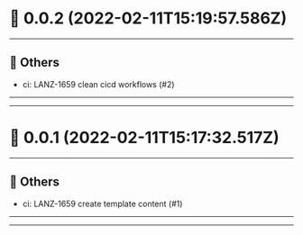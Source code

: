 # :confetti_ball: 0.0.2 (2022-02-11T15:19:57.586Z)
- - -
## :newspaper: Others
* ci: LANZ-1659 clean cicd workflows (#2)
- - -
- - -
# :confetti_ball: 0.0.1 (2022-02-11T15:17:32.517Z)
- - -
## :newspaper: Others
* ci: LANZ-1659 create template content (#1)
- - -
- - -
